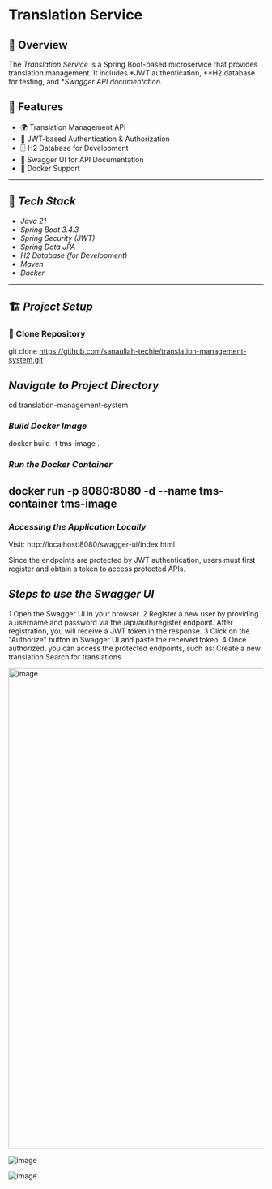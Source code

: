 # Translation Service

## 📌 Overview
The *Translation Service* is a Spring Boot-based microservice that provides translation management. It includes *JWT authentication, **H2 database for testing, and **Swagger API documentation*.

## 🚀 Features
- 🌍 Translation Management API
- 🔐 JWT-based Authentication & Authorization
- 🗄 H2 Database for Development
- 📝 Swagger UI for API Documentation
- 🐳 Docker Support

---

## 🔧 *Tech Stack*
- *Java 21*
- *Spring Boot 3.4.3*
- *Spring Security (JWT)*
- *Spring Data JPA*
- *H2 Database (for Development)*
- *Maven*
- *Docker*

---

## 🏗 *Project Setup*
### ⿡ Clone Repository
git clone https://github.com/sanaullah-techie/translation-management-system.git
## *Navigate to Project Directory*
cd translation-management-system
### *Build Docker Image*
docker build -t tms-image .
### *Run the Docker Container*

docker run -p 8080:8080 -d --name tms-container tms-image
---
### *Accessing the Application Locally*
Visit: http://localhost:8080/swagger-ui/index.html

Since the endpoints are protected by JWT authentication, users must first register and obtain a token to access protected APIs.

## *Steps to use the Swagger UI*

1 Open the Swagger UI in your browser.
2 Register a new user by providing a username and password via the /api/auth/register endpoint.
 After registration, you will receive a JWT token in the response.
3 Click on the "Authorize" button in Swagger UI and paste the received token.
4 Once authorized, you can access the protected endpoints, such as:
  Create a new translation
  Search for translations

<img width="948" alt="image" src="https://github.com/user-attachments/assets/f34bc239-7554-485e-8f39-8decef7516c3" />

![image](https://github.com/user-attachments/assets/73cf4271-1e3a-4bb2-b5cf-c0f84d14f3ec)

![image](https://github.com/user-attachments/assets/691a7afc-7168-4c81-bdbb-6765563cabe4)





